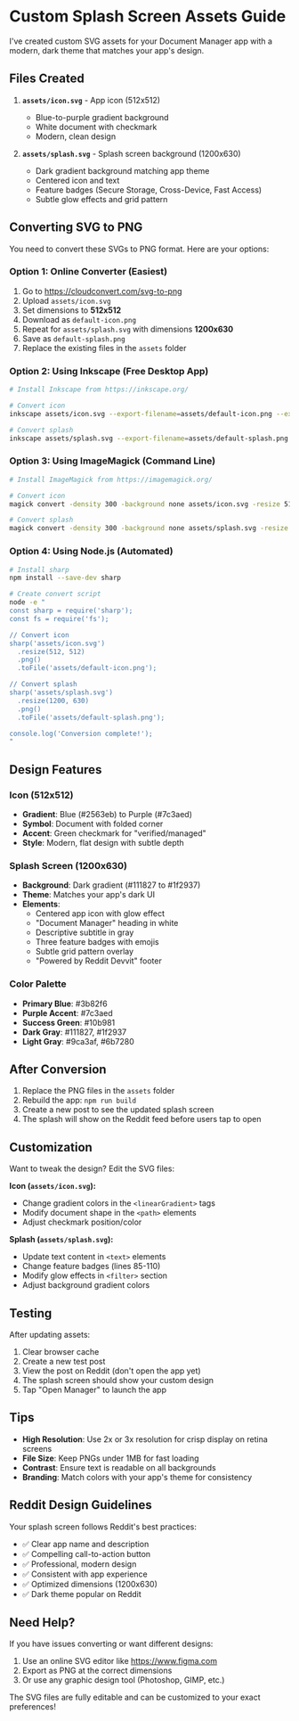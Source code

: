 # Custom Splash Screen Assets Guide

I've created custom SVG assets for your Document Manager app with a modern, dark theme that matches your app's design.

## Files Created

1. **`assets/icon.svg`** - App icon (512x512)
   - Blue-to-purple gradient background
   - White document with checkmark
   - Modern, clean design

2. **`assets/splash.svg`** - Splash screen background (1200x630)
   - Dark gradient background matching app theme
   - Centered icon and text
   - Feature badges (Secure Storage, Cross-Device, Fast Access)
   - Subtle glow effects and grid pattern

## Converting SVG to PNG

You need to convert these SVGs to PNG format. Here are your options:

### Option 1: Online Converter (Easiest)
1. Go to https://cloudconvert.com/svg-to-png
2. Upload `assets/icon.svg`
3. Set dimensions to **512x512**
4. Download as `default-icon.png`
5. Repeat for `assets/splash.svg` with dimensions **1200x630**
6. Save as `default-splash.png`
7. Replace the existing files in the `assets` folder

### Option 2: Using Inkscape (Free Desktop App)
```bash
# Install Inkscape from https://inkscape.org/

# Convert icon
inkscape assets/icon.svg --export-filename=assets/default-icon.png --export-width=512 --export-height=512

# Convert splash
inkscape assets/splash.svg --export-filename=assets/default-splash.png --export-width=1200 --export-height=630
```

### Option 3: Using ImageMagick (Command Line)
```bash
# Install ImageMagick from https://imagemagick.org/

# Convert icon
magick convert -density 300 -background none assets/icon.svg -resize 512x512 assets/default-icon.png

# Convert splash
magick convert -density 300 -background none assets/splash.svg -resize 1200x630 assets/default-splash.png
```

### Option 4: Using Node.js (Automated)
```bash
# Install sharp
npm install --save-dev sharp

# Create convert script
node -e "
const sharp = require('sharp');
const fs = require('fs');

// Convert icon
sharp('assets/icon.svg')
  .resize(512, 512)
  .png()
  .toFile('assets/default-icon.png');

// Convert splash
sharp('assets/splash.svg')
  .resize(1200, 630)
  .png()
  .toFile('assets/default-splash.png');

console.log('Conversion complete!');
"
```

## Design Features

### Icon (512x512)
- **Gradient**: Blue (#2563eb) to Purple (#7c3aed)
- **Symbol**: Document with folded corner
- **Accent**: Green checkmark for "verified/managed"
- **Style**: Modern, flat design with subtle depth

### Splash Screen (1200x630)
- **Background**: Dark gradient (#111827 to #1f2937)
- **Theme**: Matches your app's dark UI
- **Elements**:
  - Centered app icon with glow effect
  - "Document Manager" heading in white
  - Descriptive subtitle in gray
  - Three feature badges with emojis
  - Subtle grid pattern overlay
  - "Powered by Reddit Devvit" footer

### Color Palette
- **Primary Blue**: #3b82f6
- **Purple Accent**: #7c3aed
- **Success Green**: #10b981
- **Dark Gray**: #111827, #1f2937
- **Light Gray**: #9ca3af, #6b7280

## After Conversion

1. Replace the PNG files in the `assets` folder
2. Rebuild the app: `npm run build`
3. Create a new post to see the updated splash screen
4. The splash will show on the Reddit feed before users tap to open

## Customization

Want to tweak the design? Edit the SVG files:

**Icon (`assets/icon.svg`):**
- Change gradient colors in the `<linearGradient>` tags
- Modify document shape in the `<path>` elements
- Adjust checkmark position/color

**Splash (`assets/splash.svg`):**
- Update text content in `<text>` elements
- Change feature badges (lines 85-110)
- Modify glow effects in `<filter>` section
- Adjust background gradient colors

## Testing

After updating assets:
1. Clear browser cache
2. Create a new test post
3. View the post on Reddit (don't open the app yet)
4. The splash screen should show your custom design
5. Tap "Open Manager" to launch the app

## Tips

- **High Resolution**: Use 2x or 3x resolution for crisp display on retina screens
- **File Size**: Keep PNGs under 1MB for fast loading
- **Contrast**: Ensure text is readable on all backgrounds
- **Branding**: Match colors with your app's theme for consistency

## Reddit Design Guidelines

Your splash screen follows Reddit's best practices:
- ✅ Clear app name and description
- ✅ Compelling call-to-action button
- ✅ Professional, modern design
- ✅ Consistent with app experience
- ✅ Optimized dimensions (1200x630)
- ✅ Dark theme popular on Reddit

## Need Help?

If you have issues converting or want different designs:
1. Use an online SVG editor like https://www.figma.com
2. Export as PNG at the correct dimensions
3. Or use any graphic design tool (Photoshop, GIMP, etc.)

The SVG files are fully editable and can be customized to your exact preferences!
